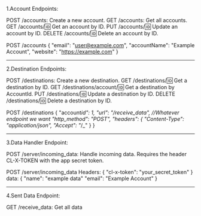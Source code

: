 1.Account Endpoints:

POST /accounts: Create a new account.
GET /accounts: Get all accounts.
GET /accounts/:id: Get an account by ID.
PUT /accounts/:id: Update an account by ID.
DELETE /accounts/:id: Delete an account by ID.

POST /accounts
{
"email": "user@example.com",
"accountName": "Example Account",
"website": "https://example.com"
}

---

2.Destination Endpoints:

POST /destinations: Create a new destination.
GET /destinations/:id: Get a destination by ID.
GET /destinations/account/:id: Get a destination by AccountId.
PUT /destinations/:id: Update a destination by ID.
DELETE /destinations/:id: Delete a destination by ID.

POST /destinations
{
"account*id": 1,
"url": "/receive_data", //Whatever endpoint we want
"http_method": "POST",
"headers": {
"Content-Type": "application/json",
"Accept": "*/\_"
}
}

---

3.Data Handler Endpoint:

POST /server/incoming_data: Handle incoming data.
Requires the header CL-X-TOKEN with the app secret token.

POST /server/incoming_data
Headers: { "cl-x-token": "your_secret_token" }
data: {
"name": "example data"
"email": "Example Account"
}

---

4.Sent Data Endpoint:

GET /receive_data: Get all data
